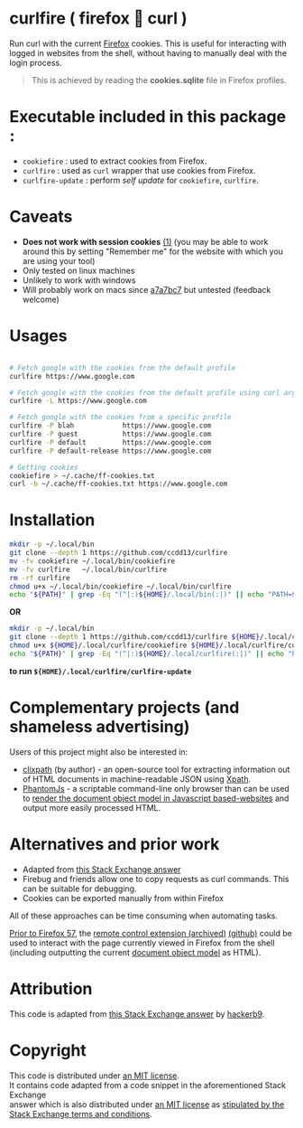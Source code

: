 # curlfire ( firefox 💖 curl )

Run curl with the current [Firefox](https://www.mozilla.org/en-US/firefox/)
cookies. This is useful for interacting with logged in websites from the shell,
without having to manually deal with the login process.

>This is achieved by reading the **cookies.sqlite** file in Firefox profiles.

# Executable included in this package :

- `cookiefire`      : used to extract cookies from Firefox.
- `curlfire`        : used as `curl` wrapper that use cookies from Firefox.
- `curlfire-update` : perform *self update* for `cookiefire`, `curlfire`.

# Caveats

- **Does not work with session cookies**
  [(1)](https://support.mozilla.org/en-US/questions/899388) (you may be
  able to work around this by setting "Remember me" for the website with which
  you are using your tool)
- Only tested on linux machines
- Unlikely to work with windows
- Will probably work on macs since
  [a7a7bc7](https://github.com/ccdd13/curlfire/commit/a7a7bc72b5673369f55396e7db12bff4b8675f36)
  but untested (feedback welcome)

# Usages

```bash

# Fetch google with the cookies from the default profile
curlfire https://www.google.com

# Fetch google with the cookies from the default profile using curl arg -L : follow redirect
curlfire -L https://www.google.com

# Fetch google with the cookies from a specific profile
curlfire -P blah            https://www.google.com
curlfire -P guest           https://www.google.com
curlfire -P default         https://www.google.com
curlfire -P default-release https://www.google.com

# Getting cookies
cookiefire > ~/.cache/ff-cookies.txt
curl -b ~/.cache/ff-cookies.txt https://www.google.com

```

# Installation

```bash
mkdir -p ~/.local/bin
git clone --depth 1 https://github.com/ccdd13/curlfire
mv -fv cookiefire ~/.local/bin/cookiefire
mv -fv curlfire   ~/.local/bin/curlfire
rm -rf curlfire
chmod u+x ~/.local/bin/cookiefire ~/.local/bin/curlfire
echo "${PATH}" | grep -Eq "(^|:)${HOME}/.local/bin(:|)" || echo "PATH=${HOME}/.local/bin:\${PATH}" >> ~/.bashrc
```
**OR**
```bash
mkdir -p ~/.local/bin
git clone --depth 1 https://github.com/ccdd13/curlfire ${HOME}/.local/curlfire
chmod u+x ${HOME}/.local/curlfire/cookiefire ${HOME}/.local/curlfire/curlfire ${HOME}/.local/curlfire/curlfire-update
echo "${PATH}" | grep -Eq "(^|:)${HOME}/.local/curlfire(:|)" || echo "PATH=${HOME}/.local/curlfire:\${PATH}" >> ~/.bashrc
```

**to run `${HOME}/.local/curlfire/curlfire-update`**

# Complementary projects (and shameless advertising)

Users of this project might also be interested in:

- [clixpath](https://github.com/talwrii/clixpath) (by author) - an open-source
  tool for extracting information out of HTML documents in machine-readable JSON
  using [Xpath](https://www.w3.org/TR/1999/REC-xpath-19991116/).
- [PhantomJs](http://phantomjs.org/) - a scriptable command-line only browser
  than can be used to
  [render the document object model in Javascript based-websites](https://stackoverflow.com/a/9978162)
  and output more easily processed HTML.

# Alternatives and prior work

- Adapted from
  [this Stack Exchange answer](https://superuser.com/questions/666167/how-do-i-use-firefox-cookies-with-wget)
- Firebug and friends allow one to copy requests as curl commands. This can be
  suitable for debugging.
- Cookies can be exported manually from within Firefox

All of these approaches can be time consuming when automating tasks.

[Prior to Firefox 57](https://support.mozilla.org/en-US/kb/frequently-asked-questions-firefox-addon),
the
[remote control extension (archived)](https://web.archive.org/web/20181017212317/https://addons.mozilla.org/en-US/firefox/addon/remote-control/)
 [(github)](https://github.com/FF-Remote-Control/FF-Remote-Control)
 could be used to interact with the page currently viewed in Firefox from the
shell (including outputting the current
[document object model](https://en.wikipedia.org/wiki/Document_Object_Model) as
HTML).

# Attribution

This code is adapted from
[this Stack Exchange answer](https://superuser.com/a/1239036/653515) by
[hackerb9](https://superuser.com/users/400780/hackerb9).

# Copyright

This code is distributed under [an MIT license](LICENSE.txt).<br/> It contains
code adapted from a code snippet in the aforementioned Stack Exchange<br/>
answer which is also distributed under [an MIT license](SNIPPET-LICENSE.txt) as
[stipulated by the Stack Exchange terms and conditions](https://meta.stackexchange.com/questions/272956/a-new-code-license-the-mit-this-time-with-attribution-required).
